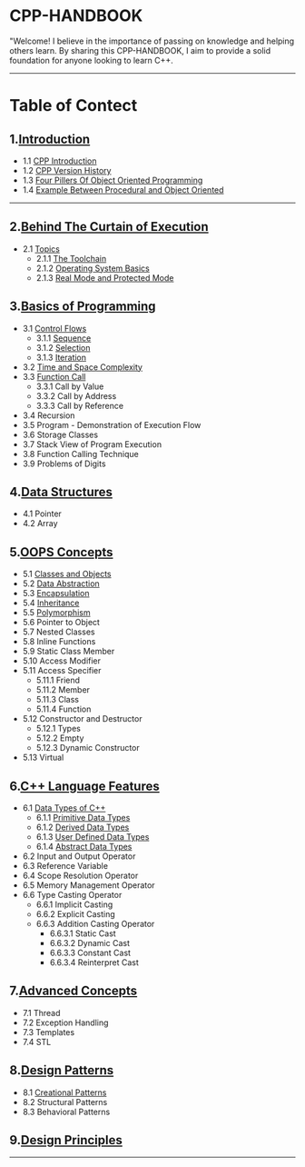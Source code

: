 # CPP-HANDBOOK
"Welcome! I believe in the importance of passing on knowledge and helping others learn. By sharing this CPP-HANDBOOK, I aim to provide a solid foundation for anyone looking to learn C++.
<br>

---

# Table of Contect

## 1.[Introduction](https://github.com/ingaleshubhankar/CPP-HANDBOOK/tree/main/Introduction#Introduction)
- 1.1 [CPP Introduction](https://github.com/ingaleshubhankar/CPP-HANDBOOK/tree/main/Introduction#CPP-Introduction)
- 1.2 [CPP Version History](https://github.com/ingaleshubhankar/CPP-HANDBOOK/tree/main/Introduction#cpp-versions-history)
- 1.3 [Four Pillers Of Object Oriented Programming](https://github.com/ingaleshubhankar/CPP-HANDBOOK/tree/main/Introduction#the-four-pillars-of-object-oriented-programming)
- 1.4 [Example Between Procedural and Object Oriented](https://github.com/ingaleshubhankar/CPP-HANDBOOK/tree/main/Introduction#difference-between-procedural-and-object-oriented-programs)

---

## 2.[Behind The Curtain of Execution](https://github.com/ingaleshubhankar/CPP-HANDBOOK/tree/main/Behind%20the%20Curtain%20of%20Execution#Behind-the-curtain-of-execution)
 - 2.1 [Topics](https://github.com/ingaleshubhankar/CPP-HANDBOOK/tree/main/Behind%20the%20Curtain%20of%20Execution#topics)
    - 2.1.1 [The Toolchain](https://github.com/ingaleshubhankar/CPP-HANDBOOK/blob/main/Behind%20the%20Curtain%20of%20Execution/The%20Toolchain.md#the-toolchain)
    - 2.1.2 [Operating System Basics](https://github.com/ingaleshubhankar/CPP-HANDBOOK/blob/main/Behind%20the%20Curtain%20of%20Execution/Operating%20System%20Basics.md#Operating-System-Basics)
    - 2.1.3 [Real Mode and Protected Mode](https://github.com/ingaleshubhankar/CPP-HANDBOOK/blob/main/Behind%20the%20Curtain%20of%20Execution/Real%20Mode%20and%20Protected%20Mode.md#real-mode-protected-mode)

    

## 3.[Basics of Programming](https://github.com/ingaleshubhankar/CPP-HANDBOOK/tree/main/Basics%20of%20programming#basics-of-programming)
 - 3.1 [Control Flows](https://github.com/ingaleshubhankar/CPP-HANDBOOK/tree/main/Basics%20of%20programming#control-flow)
    - 3.1.1 [Sequence](https://github.com/ingaleshubhankar/CPP-HANDBOOK/blob/main/Basics%20of%20programming/ControlFlow.md#1-sequence)
	- 3.1.2 [Selection](https://github.com/ingaleshubhankar/CPP-HANDBOOK/blob/main/Basics%20of%20programming/ControlFlow.md#2-iteration)
	- 3.1.3 [Iteration](https://github.com/ingaleshubhankar/CPP-HANDBOOK/blob/main/Basics%20of%20programming/ControlFlow.md#3-selection)
 - 3.2 [Time and Space Complexity](https://github.com/ingaleshubhankar/CPP-HANDBOOK/tree/main/Basics%20of%20programming#time-and-space-complexity)
 - 3.3 [Function Call](https://github.com/ingaleshubhankar/CPP-HANDBOOK/blob/main/Basics%20of%20programming/FunctionCall.md)
    - 3.3.1 Call by Value
    - 3.3.2 Call by Address
    - 3.3.3 Call by Reference
 - 3.4 Recursion
 - 3.5 Program - Demonstration of Execution Flow
 - 3.6 Storage Classes
 - 3.7 Stack View of Program Execution
 - 3.8 Function Calling Technique
 - 3.9 Problems of Digits


## 4.[Data Structures](https://github.com/ingaleshubhankar/CPP-HANDBOOK/tree/main/Data%20Structures#data-structure)
 - 4.1 Pointer
 - 4.2 Array



## 5.[OOPS Concepts](https://github.com/ingaleshubhankar/CPP-HANDBOOK/tree/main/OOPS%20Concepts)
 - 5.1 [Classes and Objects](https://github.com/ingaleshubhankar/CPP-HANDBOOK/tree/main/OOPS%20Concepts#classes-and-objects)
 - 5.2 [Data Abstraction](https://github.com/ingaleshubhankar/CPP-HANDBOOK/tree/main/OOPS%20Concepts#data-abstraction)
 - 5.3 [Encapsulation](https://github.com/ingaleshubhankar/CPP-HANDBOOK/tree/main/OOPS%20Concepts#encapsulation)
 - 5.4 [Inheritance](https://github.com/ingaleshubhankar/CPP-HANDBOOK/tree/main/OOPS%20Concepts#inheritance)
 - 5.5 [Polymorphism](https://github.com/ingaleshubhankar/CPP-HANDBOOK/tree/main/OOPS%20Concepts#polymorphism)
 - 5.6 Pointer to Object
 - 5.7 Nested Classes
 - 5.8 Inline Functions
 - 5.9 Static Class Member
 - 5.10 Access Modifier
 - 5.11 Access Specifier
    - 5.11.1 Friend
    - 5.11.2 Member
    - 5.11.3 Class
    - 5.11.4 Function
 - 5.12 Constructor and Destructor
    - 5.12.1 Types
    - 5.12.2 Empty
    - 5.12.3 Dynamic Constructor
 - 5.13 Virtual


## 6.[C++ Language Features](https://github.com/ingaleshubhankar/CPP-HANDBOOK/blob/main/C%2B%2B%20Language%20Features/README.md)
 - 6.1 [Data Types of C++](https://github.com/ingaleshubhankar/CPP-HANDBOOK/blob/main/C%2B%2B%20Language%20Features/README.md#data-types)
    - 6.1.1 [Primitive Data Types](https://github.com/ingaleshubhankar/CPP-HANDBOOK/blob/main/C%2B%2B%20Language%20Features/README.md#1-basic-primitive-data-types)
    - 6.1.2 [Derived Data Types](https://github.com/ingaleshubhankar/CPP-HANDBOOK/blob/main/C%2B%2B%20Language%20Features/README.md#2-derived-data-types)
    - 6.1.3 [User Defined Data Types](https://github.com/ingaleshubhankar/CPP-HANDBOOK/blob/main/C%2B%2B%20Language%20Features/README.md#3-user-defined-data-types)
    - 6.1.4 [Abstract Data Types](https://github.com/ingaleshubhankar/CPP-HANDBOOK/blob/main/C%2B%2B%20Language%20Features/README.md#4-abstract-or-void-data-type)
 - 6.2 Input and Output Operator
 - 6.3 Reference Variable
 - 6.4 Scope Resolution Operator
 - 6.5 Memory Management Operator
 - 6.6 Type Casting Operator
    - 6.6.1 Implicit Casting
    - 6.6.2 Explicit Casting
    - 6.6.3 Addition Casting Operator
        - 6.6.3.1 Static Cast
        - 6.6.3.2 Dynamic Cast
        - 6.6.3.3 Constant Cast
        - 6.6.3.4 Reinterpret Cast


## 7.[Advanced Concepts](https://github.com/ingaleshubhankar/CPP-HANDBOOK/tree/main/Data%20Structures#data-structure)
 - 7.1 Thread
 - 7.2 Exception Handling
 - 7.3 Templates
 - 7.4 STL


## 8.[Design Patterns](https://github.com/ingaleshubhankar/CPP-HANDBOOK/blob/main/Design%20Patterns/README.md)
 - 8.1 [Creational Patterns](https://github.com/ingaleshubhankar/CPP-HANDBOOK/blob/main/Design%20Patterns/Creational_Patterns.md)
 - 8.2 Structural Patterns
 - 8.3 Behavioral Patterns

## 9.[Design Principles](https://github.com/ingaleshubhankar/CPP-HANDBOOK/tree/main/Data%20Structures#data-structure)



---

